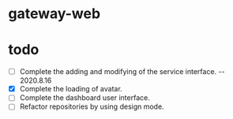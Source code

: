 # gateway-web

# todo
- [ ] Complete the adding and modifying of the service interface. -- 2020.8.16
- [x] Complete the loading of avatar.
- [ ] Complete the dashboard user interface.
- [ ] Refactor repositories by using design mode.
